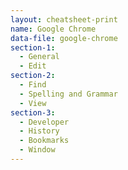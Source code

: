 ```yaml
---
layout: cheatsheet-print
name: Google Chrome
data-file: google-chrome
section-1:
  - General
  - Edit
section-2:
  - Find
  - Spelling and Grammar
  - View
section-3:
  - Developer
  - History
  - Bookmarks
  - Window
---
```


